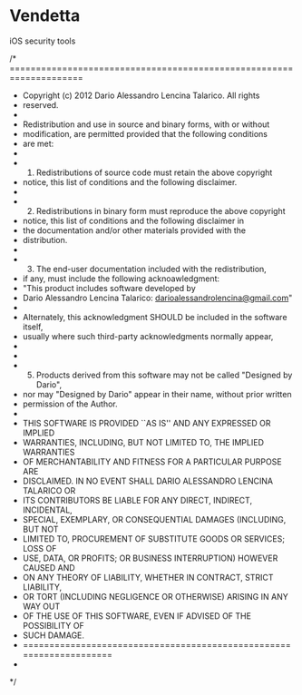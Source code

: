 Vendetta
========

iOS security tools

/* ====================================================================
* Copyright (c) 2012 Dario Alessandro Lencina Talarico. All rights
* reserved.
*
* Redistribution and use in source and binary forms, with or without
* modification, are permitted provided that the following conditions
* are met:
*
* 1. Redistributions of source code must retain the above copyright
* notice, this list of conditions and the following disclaimer.
*
* 2. Redistributions in binary form must reproduce the above copyright
* notice, this list of conditions and the following disclaimer in
* the documentation and/or other materials provided with the
* distribution.
*
* 3. The end-user documentation included with the redistribution,
* if any, must include the following acknoawledgment:
* "This product includes software developed by
* Dario Alessandro Lencina Talarico: darioalessandrolencina@gmail.com"
*
* Alternately, this acknowledgment SHOULD be included in the software itself,
* usually where such third-party acknowledgments normally appear,
*
*
* 5. Products derived from this software may not be called "Designed by Dario",
* nor may "Designed by Dario" appear in their name, without prior written
* permission of the Author.
*
* THIS SOFTWARE IS PROVIDED ``AS IS'' AND ANY EXPRESSED OR IMPLIED
* WARRANTIES, INCLUDING, BUT NOT LIMITED TO, THE IMPLIED WARRANTIES
* OF MERCHANTABILITY AND FITNESS FOR A PARTICULAR PURPOSE ARE
* DISCLAIMED. IN NO EVENT SHALL DARIO ALESSANDRO LENCINA TALARICO OR
* ITS CONTRIBUTORS BE LIABLE FOR ANY DIRECT, INDIRECT, INCIDENTAL,
* SPECIAL, EXEMPLARY, OR CONSEQUENTIAL DAMAGES (INCLUDING, BUT NOT
* LIMITED TO, PROCUREMENT OF SUBSTITUTE GOODS OR SERVICES; LOSS OF
* USE, DATA, OR PROFITS; OR BUSINESS INTERRUPTION) HOWEVER CAUSED AND
* ON ANY THEORY OF LIABILITY, WHETHER IN CONTRACT, STRICT LIABILITY,
* OR TORT (INCLUDING NEGLIGENCE OR OTHERWISE) ARISING IN ANY WAY OUT
* OF THE USE OF THIS SOFTWARE, EVEN IF ADVISED OF THE POSSIBILITY OF
* SUCH DAMAGE.
* ====================================================================
*
*/
